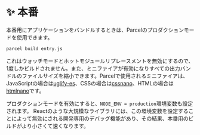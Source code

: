 # ✨ 本番

本番用にアプリケーションをバンドルするときは、Parcelのプロダクションモードを使用できます。

```bash
parcel build entry.js
```


これはウォッチモードとホットモジュールリプレースメントを無効にするので、1度しかビルドされません。また、ミニファイアが有効になりすべての出力バンドルのファイルサイズを縮小できます。Parcelで使用されるミニファイアは、JavaScriptの場合は[uglify-es](https://github.com/mishoo/UglifyJS2/tree/harmony)、CSSの場合は[cssnano](http://cssnano.co)、HTMLの場合は[htmlnano](https://github.com/posthtml/htmlnano)です。

プロダクションモードを有効にすると、`NODE_ENV = production`環境変数も設定されます。 Reactのような大規模なライブラリには、この環境変数を設定することによって無効にされる開発専用のデバッグ機能があり、その結果、本番用のビルドがより小さくて速くなります。